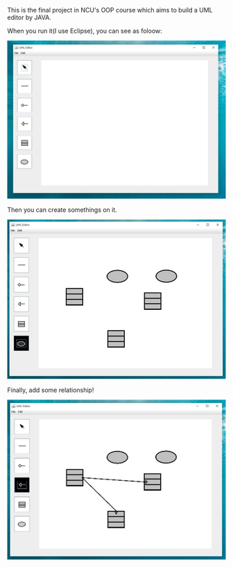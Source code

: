 <p>This is the final project in NCU's OOP course which aims to build a UML editor by JAVA.</p>
<p>When you run it(I use Eclipse), you can see as foloow:</p>
<img src="./description/home.JPG">
<p>Then you can create somethings on it.</p>
<img src="./description/create_some_entities.JPG">
<p>Finally, add some relationship!</p>
<img src="./description/add_relationship.JPG">
